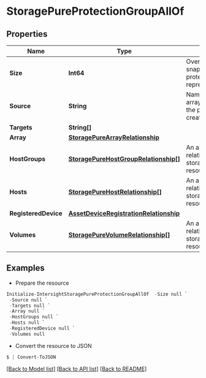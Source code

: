 # StoragePureProtectionGroupAllOf
## Properties

Name | Type | Description | Notes
------------ | ------------- | ------------- | -------------
**Size** | **Int64** | Overall size of all snapshots in the protection group, represented in bytes. | [optional] 
**Source** | **String** | Name of PureStorage array name on which the protection group is created. | [optional] [readonly] 
**Targets** | **String[]** |  | [optional] 
**Array** | [**StoragePureArrayRelationship**](StoragePureArrayRelationship.md) |  | [optional] 
**HostGroups** | [**StoragePureHostGroupRelationship[]**](StoragePureHostGroupRelationship.md) | An array of relationships to storagePureHostGroup resources. | [optional] [readonly] 
**Hosts** | [**StoragePureHostRelationship[]**](StoragePureHostRelationship.md) | An array of relationships to storagePureHost resources. | [optional] [readonly] 
**RegisteredDevice** | [**AssetDeviceRegistrationRelationship**](AssetDeviceRegistrationRelationship.md) |  | [optional] 
**Volumes** | [**StoragePureVolumeRelationship[]**](StoragePureVolumeRelationship.md) | An array of relationships to storagePureVolume resources. | [optional] [readonly] 

## Examples

- Prepare the resource
```powershell
Initialize-IntersightStoragePureProtectionGroupAllOf  -Size null `
 -Source null `
 -Targets null `
 -Array null `
 -HostGroups null `
 -Hosts null `
 -RegisteredDevice null `
 -Volumes null
```

- Convert the resource to JSON
```powershell
$ | Convert-ToJSON
```

[[Back to Model list]](../README.md#documentation-for-models) [[Back to API list]](../README.md#documentation-for-api-endpoints) [[Back to README]](../README.md)

